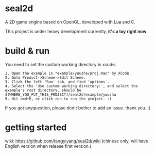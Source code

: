 # seal2d
A 2D game engine based on OpenGL, developed with Lua and C.

This project is under heavy development currently, **it's a toy right now**.

# build & run

You need to set the custom working directory in xcode.
    
    1. Open the example in "example/yuusha/proj.mac" by XCode. 
    2. Goto Product->Scheme->Edit Scheme.
    3. Click the left 'Run' tab, and find 'options'.
    4. Select the 'Use custom working directory:', and select the example's root directory, should be
    $(WHERE_YOU_PUT_THIS_PROJECT)/seal2d/example/yuusha
    5. Hit cmd+R, or click run to run the project. :)
  
If you got anyquestion, please don't bother to add an issue. thank you. :)

# getting started

wiki: https://github.com/tangyiyang/seal2d/wiki (chinese only, will have English version when release first version.)
